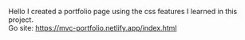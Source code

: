 Hello
I created a portfolio page using the css features I learned in this project.
<br>
Go site: https://mvc-portfolio.netlify.app/index.html
